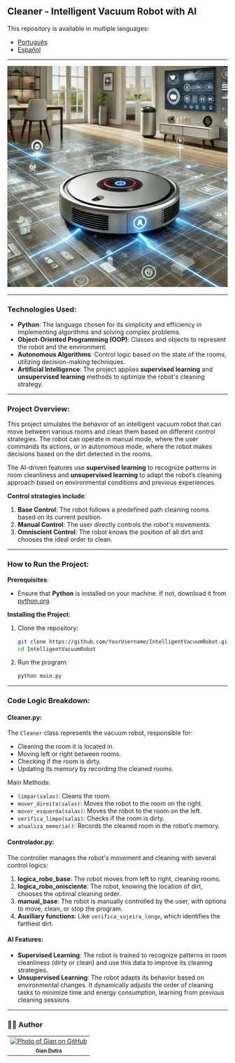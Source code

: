 ## Cleaner - Intelligent Vacuum Robot with AI

This repository is available in multiple languages:

- [Português](README.md)
- [Español](README-es.md)

---

<img src="./.github/1.png" alt="intelligent-vacuum-robot" title="Intelligent Vacuum Robot">

---

### Technologies Used:

- **Python**: The language chosen for its simplicity and efficiency in implementing algorithms and solving complex problems.
- **Object-Oriented Programming (OOP)**: Classes and objects to represent the robot and the environment.
- **Autonomous Algorithms**: Control logic based on the state of the rooms, utilizing decision-making techniques.
- **Artificial Intelligence**: The project applies **supervised learning** and **unsupervised learning** methods to optimize the robot's cleaning strategy.

---

### Project Overview:

This project simulates the behavior of an intelligent vacuum robot that can move between various rooms and clean them based on different control strategies. The robot can operate in manual mode, where the user commands its actions, or in autonomous mode, where the robot makes decisions based on the dirt detected in the rooms.

The AI-driven features use **supervised learning** to recognize patterns in room cleanliness and **unsupervised learning** to adapt the robot’s cleaning approach based on environmental conditions and previous experiences.

**Control strategies include**:
1. **Base Control**: The robot follows a predefined path cleaning rooms based on its current position.
2. **Manual Control**: The user directly controls the robot's movements.
3. **Omniscient Control**: The robot knows the position of all dirt and chooses the ideal order to clean.

---

### How to Run the Project:

**Prerequisites**:
- Ensure that **Python** is installed on your machine. If not, download it from [python.org](https://www.python.org/downloads/).

**Installing the Project**:

1. Clone the repository:
    ```bash
    git clone https://github.com/YourUsername/IntelligentVacuumRobot.git
    cd IntelligentVacuumRobot
    ```

2. Run the program:
    ```bash
    python main.py
    ```

---

### Code Logic Breakdown:

#### **Cleaner.py**:
The `Cleaner` class represents the vacuum robot, responsible for:
- Cleaning the room it is located in.
- Moving left or right between rooms.
- Checking if the room is dirty.
- Updating its memory by recording the cleaned rooms.

Main Methods:
- `limpar(salas)`: Cleans the room.
- `mover_direita(salas)`: Moves the robot to the room on the right.
- `mover_esquerda(salas)`: Moves the robot to the room on the left.
- `verifica_limpo(salas)`: Checks if the room is dirty.
- `atualiza_memoria()`: Records the cleaned room in the robot’s memory.

#### **Controlador.py**:
The controller manages the robot's movement and cleaning with several control logics:

1. **logica_robo_base**: The robot moves from left to right, cleaning rooms.
2. **logica_robo_onisciente**: The robot, knowing the location of dirt, chooses the optimal cleaning order.
3. **manual_base**: The robot is manually controlled by the user, with options to move, clean, or stop the program.
4. **Auxiliary functions**: Like `verifica_sujeira_longe`, which identifies the farthest dirt.

#### **AI Features**:
- **Supervised Learning**: The robot is trained to recognize patterns in room cleanliness (dirty or clean) and use this data to improve its cleaning strategies.
- **Unsupervised Learning**: The robot adapts its behavior based on environmental changes. It dynamically adjusts the order of cleaning tasks to minimize time and energy consumption, learning from previous cleaning sessions.

---

### 👨‍💼 Author

<table>
  <tr>
    <td align="center">
      <a href="#">
        <img src="https://github.com/GianDutra.png" width="100px;" alt="Photo of Gian on GitHub"/><br>
        <sub>
          <b>Gian Dutra</b>
        </sub>
      </a>
    </td>
  </tr>
</table>
